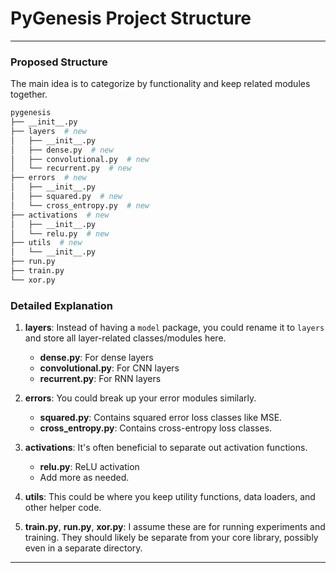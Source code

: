 # PyGenesis Project Structure

---

### Proposed Structure

The main idea is to categorize by functionality and keep related modules
together.

```sh
pygenesis
├── __init__.py
├── layers  # new
│   ├── __init__.py
│   ├── dense.py  # new
│   ├── convolutional.py  # new
│   └── recurrent.py  # new
├── errors  # new
│   ├── __init__.py
│   ├── squared.py  # new
│   └── cross_entropy.py  # new
├── activations  # new
│   ├── __init__.py
│   └── relu.py  # new
├── utils  # new
│   └── __init__.py
├── run.py
├── train.py
└── xor.py
```

### Detailed Explanation

1. **layers**: Instead of having a `model` package, you could rename it to
   `layers` and store all layer-related classes/modules here.

   - **dense.py**: For dense layers
   - **convolutional.py**: For CNN layers
   - **recurrent.py**: For RNN layers

2. **errors**: You could break up your error modules similarly.

   - **squared.py**: Contains squared error loss classes like MSE.
   - **cross_entropy.py**: Contains cross-entropy loss classes.

3. **activations**: It's often beneficial to separate out activation functions.

   - **relu.py**: ReLU activation
   - Add more as needed.

4. **utils**: This could be where you keep utility functions, data loaders, and
   other helper code.

5. **train.py**, **run.py**, **xor.py**: I assume these are for running
   experiments and training. They should likely be separate from your core
   library, possibly even in a separate directory.

---
